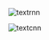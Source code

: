![textrnn](https://img-blog.csdnimg.cn/2019030220345678.png?x-oss-process=image/watermark,type_ZmFuZ3poZW5naGVpdGk,shadow_10,text_aHR0cHM6Ly9ibG9nLmNzZG4ubmV0L3NkdV9oYW8=,size_16,color_FFFFFF,t_70)


![textcnn](https://pic2.zhimg.com/80/v2-01f4f6b3b04c2f6d1812c3005959c469_720w.jpg)